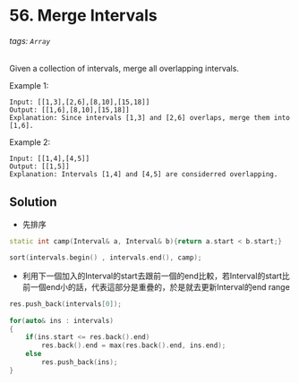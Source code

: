 # 56. Merge Intervals
###### tags: `Array`


Given a collection of intervals, merge all overlapping intervals.

Example 1:
```
Input: [[1,3],[2,6],[8,10],[15,18]]
Output: [[1,6],[8,10],[15,18]]
Explanation: Since intervals [1,3] and [2,6] overlaps, merge them into [1,6].
```
Example 2:
```
Input: [[1,4],[4,5]]
Output: [[1,5]]
Explanation: Intervals [1,4] and [4,5] are considerred overlapping.
```




## Solution

- 先排序

```cpp
static int camp(Interval& a, Interval& b){return a.start < b.start;}

sort(intervals.begin() , intervals.end(), camp);
```

- 利用下一個加入的Interval的start去跟前一個的end比較，若Interval的start比前一個end小的話，代表這部分是重疊的，於是就去更新Interval的end range

```cpp
res.push_back(intervals[0]);
        
for(auto& ins : intervals)
{
    if(ins.start <= res.back().end)
        res.back().end = max(res.back().end, ins.end);
    else
        res.push_back(ins);
}
```